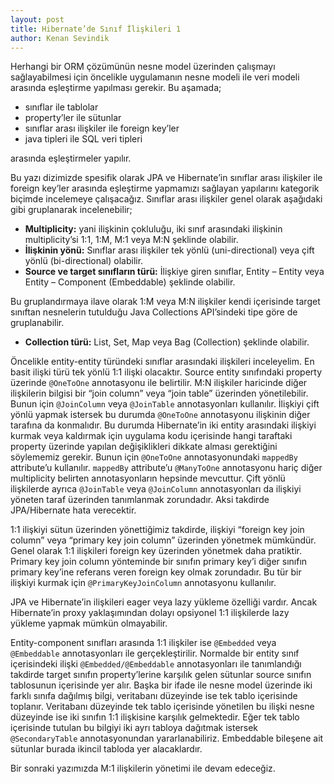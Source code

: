 ```yaml
---
layout: post
title: Hibernate’de Sınıf İlişkileri 1
author: Kenan Sevindik
---
```


Herhangi bir ORM çözümünün nesne model üzerinden çalışmayı sağlayabilmesi için öncelikle uygulamanın nesne modeli ile 
veri modeli arasında eşleştirme yapılması gerekir. Bu aşamada;

- sınıflar ile tablolar
- property’ler ile sütunlar
- sınıflar arası ilişkiler ile foreign key’ler
- java tipleri ile SQL veri tipleri

arasında eşleştirmeler yapılır.

Bu yazı dizimizde spesifik olarak JPA ve Hibernate’in sınıflar arası ilişkiler ile foreign key’ler arasında eşleştirme 
yapmamızı sağlayan yapılarını kategorik biçimde incelemeye çalışacağız. Sınıflar arası ilişkiler genel olarak aşağıdaki gibi gruplanarak incelenebilir;

- **Multiplicity:** yani ilişkinin çokluluğu, iki sınıf arasındaki ilişkinin multiplicity’si 1:1, 1:M, M:1 veya M:N şeklinde olabilir.
- **İlişkinin yönü:** Sınıflar arası ilişkiler tek yönlü (uni-directional) veya çift yönlü (bi-directional) olabilir.
- **Source ve target sınıfların türü:** İlişkiye giren sınıflar, Entity – Entity veya Entity – Component (Embeddable) şeklinde olabilir.

Bu gruplandırmaya ilave olarak 1:M veya M:N ilişkiler kendi içerisinde target sınıftan nesnelerin tutulduğu Java 
Collections API’sindeki tipe göre de gruplanabilir.

- **Collection türü:** List, Set, Map veya Bag (Collection) şeklinde olabilir.

Öncelikle entity-entity türündeki sınıflar arasındaki ilişkileri inceleyelim. En basit ilişki türü tek yönlü 1:1 ilişki 
olacaktır. Source entity sınıfındaki property üzerinde `@OneToOne` annotasyonu ile belirtilir. M:N ilişkiler haricinde 
diğer ilişkilerin bilgisi bir “join column” veya “join table” üzerinden yönetilebilir. Bunun için `@JoinColumn` veya 
`@JoinTable` annotasyonları kullanılır. İlişkiyi çift yönlü yapmak istersek bu durumda `@OneToOne` annotasyonu ilişkinin 
diğer tarafına da konmalıdır. Bu durumda Hibernate’in iki entity arasındaki ilişkiyi kurmak veya kaldırmak için uygulama 
kodu içerisinde hangi taraftaki property üzerinde yapılan değişiklikleri dikkate alması gerektiğini söylememiz gerekir. 
Bunun için `@OneToOne` annotasyonundaki `mappedBy` attribute’u kullanılır. `mappedBy` attribute’u `@ManyToOne` annotasyonu 
hariç diğer multiplicity belirten annotasyonların hepsinde mevcuttur. Çift yönlü ilişkilerde ayrıca `@JoinTable` veya 
`@JoinColumn` annotasyonları da ilişkiyi yöneten taraf üzerinden tanımlanmak zorundadır. Aksi takdirde JPA/Hibernate hata 
verecektir.

1:1 ilişkiyi sütun üzerinden yönettiğimiz takdirde, ilişkiyi “foreign key join column” veya “primary key join column” 
üzerinden yönetmek mümkündür. Genel olarak 1:1 ilişkileri foreign key üzerinden yönetmek daha pratiktir. Primary key join 
column yönteminde bir sınıfın primary key’i diğer sınıfın primary key’ine referans veren foreign key olmak zorundadır. Bu 
tür bir ilişkiyi kurmak için `@PrimaryKeyJoinColumn` annotasyonu kullanılır.

JPA ve Hibernate’in ilişkileri eager veya lazy yükleme özelliği vardır. Ancak Hibernate’in proxy yaklaşımından dolayı 
opsiyonel 1:1 ilişkilerde lazy yükleme yapmak mümkün olmayabilir.

Entity-component sınıfları arasında 1:1 ilişkiler ise `@Embedded` veya `@Embeddable` annotasyonları ile gerçekleştirilir. 
Normalde bir entity sınıf içerisindeki ilişki `@Embedded/@Embeddable` annotasyonları ile tanımlandığı takdirde target 
sınıfın property’lerine karşılık gelen sütunlar source sınıfın tablosunun içerisinde yer alır. Başka bir ifade ile nesne 
model üzerinde iki farklı sınıfa dağılmış bilgi, veritabanı düzeyinde ise tek tablo içerisinde toplanır. Veritabanı 
düzeyinde tek tablo içerisinde yönetilen bu ilişki nesne düzeyinde ise iki sınıfın 1:1 ilişkisine karşılık gelmektedir. 
Eğer tek tablo içerisinde tutulan bu bilgiyi iki ayrı tabloya dağıtmak istersek `@SecondaryTable` annotasyonundan 
yararlanabiliriz. Embeddable bileşene ait sütunlar burada ikincil tabloda yer alacaklardır.

Bir sonraki yazımızda M:1 ilişkilerin yönetimi ile devam edeceğiz.
